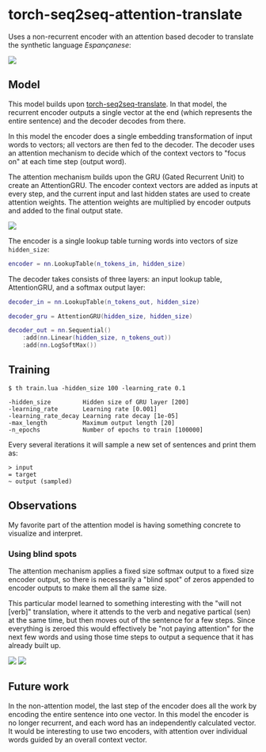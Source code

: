 # torch-seq2seq-attention-translate

Uses a non-recurrent encoder with an attention based decoder to translate the synthetic language *Espançanese*:

![](https://i.imgur.com/oEXlkQa.png)

## Model

This model builds upon [torch-seq2seq-translate](https://github.com/spro/torch-seq2seq-translate). In that model, the recurrent encoder outputs a single vector at the end (which represents the entire sentence) and the decoder decodes from there.

In this model the encoder does a single embedding transformation of input words to vectors; all vectors are then fed to the decoder. The decoder uses an attention mechanism to decide which of the context vectors to "focus on" at each time step (output word).

The attention mechanism builds upon the GRU (Gated Recurrent Unit) to create an AttentionGRU. The encoder context vectors are added as inputs at every step, and the current input and last hidden states are used to create attention weights. The attention weights are multiplied by encoder outputs and added to the final output state.

![](https://i.imgur.com/Ge50jI6.png)

The encoder is a single lookup table turning words into vectors of size `hidden_size`:

```lua
encoder = nn.LookupTable(n_tokens_in, hidden_size)
```

The decoder takes consists of three layers: an input lookup table, AttentionGRU, and a softmax output layer:

```lua
decoder_in = nn.LookupTable(n_tokens_out, hidden_size)

decoder_gru = AttentionGRU(hidden_size, hidden_size)

decoder_out = nn.Sequential()
    :add(nn.Linear(hidden_size, n_tokens_out))
    :add(nn.LogSoftMax())
```

## Training

```
$ th train.lua -hidden_size 100 -learning_rate 0.1

-hidden_size         Hidden size of GRU layer [200]
-learning_rate       Learning rate [0.001]
-learning_rate_decay Learning rate decay [1e-05]
-max_length          Maximum output length [20]
-n_epochs            Number of epochs to train [100000]
```

Every several iterations it will sample a new set of sentences and print them as:

```
> input
= target
~ output (sampled)
```

## Observations

My favorite part of the attention model is having something concrete to visualize and interpret.

### Using blind spots

The attention mechanism applies a fixed size softmax output to a fixed size encoder output, so there is necessarily a "blind spot" of zeros appended to encoder outputs to make them all the same size.

This particular model learned to something interesting with the "will not [verb]" translation, where it attends to the verb and negative partical (sen) at the same time, but then moves out of the sentence for a few steps. Since everything is zeroed this would effectively be "not paying attention" for the next few words and using those time steps to output a sequence that it has already built up.

![](https://i.imgur.com/kZGF4xJ.png)
![](https://i.imgur.com/c0RoHi4.png)

## Future work

In the non-attention model, the last step of the encoder does all the work by encoding the entire sentence into one vector. In this model the encoder is no longer recurrent, and each word has an independently calculated vector. It would be interesting to use two encoders, with attention over individual words guided by an overall context vector.
